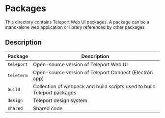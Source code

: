 # Packages

This directory contains Teleport Web UI packages. A package can be a stand-alone web application or
library referenced by other packages.

## Description

| Package    | Description                                                             |
| ---------- | ----------------------------------------------------------------------- |
| `teleport` | Open-source version of Teleport Web UI                                  |
| `teleterm` | Open-source version of Teleport Connect (Electron app)                  |
| `build`    | Collection of webpack and build scripts used to build Teleport packages |
| `design`   | Teleport design system                                                  |
| `shared`   | Shared code                                                             |
